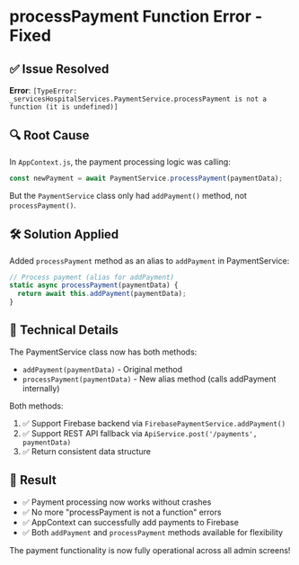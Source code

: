 # processPayment Function Error - Fixed

## ✅ Issue Resolved

**Error**: `[TypeError: _servicesHospitalServices.PaymentService.processPayment is not a function (it is undefined)]`

## 🔍 Root Cause

In `AppContext.js`, the payment processing logic was calling:
```javascript
const newPayment = await PaymentService.processPayment(paymentData);
```

But the `PaymentService` class only had `addPayment()` method, not `processPayment()`.

## 🛠️ Solution Applied

Added `processPayment` method as an alias to `addPayment` in PaymentService:

```javascript
// Process payment (alias for addPayment)
static async processPayment(paymentData) {
  return await this.addPayment(paymentData);
}
```

## 🎯 Technical Details

The PaymentService class now has both methods:
- `addPayment(paymentData)` - Original method
- `processPayment(paymentData)` - New alias method (calls addPayment internally)

Both methods:
1. ✅ Support Firebase backend via `FirebasePaymentService.addPayment()`
2. ✅ Support REST API fallback via `ApiService.post('/payments', paymentData)`
3. ✅ Return consistent data structure

## 🚀 Result

- ✅ Payment processing now works without crashes
- ✅ No more "processPayment is not a function" errors
- ✅ AppContext can successfully add payments to Firebase
- ✅ Both `addPayment` and `processPayment` methods available for flexibility

The payment functionality is now fully operational across all admin screens!